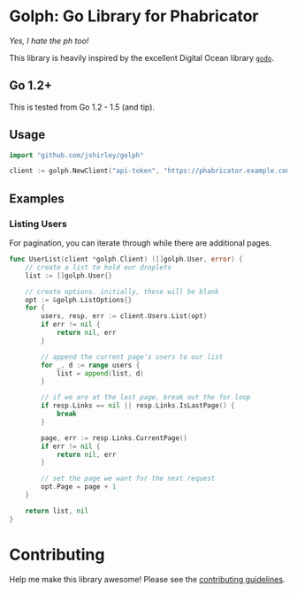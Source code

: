 # Golph: Go Library for Phabricator

_Yes, I hate the ph too!_

This library is heavily inspired by the excellent Digital Ocean library [`godo`](https://github.com/digitalocean/godo).

## Go 1.2+

This is tested from Go 1.2 - 1.5 (and tip).

## Usage

```go
import "github.com/jshirley/golph"

client := golph.NewClient("api-token", "https://phabricator.example.com")
```

## Examples

### Listing Users

For pagination, you can iterate through while there are additional pages.

```go
func UserList(client *golph.Client) ([]golph.User, error) {
    // create a list to hold our droplets
    list := []golph.User{}

    // create options. initially, these will be blank
    opt := &golph.ListOptions{}
    for {
        users, resp, err := client.Users.List(opt)
        if err != nil {
            return nil, err
        }

        // append the current page's users to our list
        for _, d := range users {
            list = append(list, d)
        }

        // if we are at the last page, break out the for loop
        if resp.Links == nil || resp.Links.IsLastPage() {
            break
        }

        page, err := resp.Links.CurrentPage()
        if err != nil {
            return nil, err
        }

        // set the page we want for the next request
        opt.Page = page + 1
    }

    return list, nil
}
```

# Contributing

Help me make this library awesome! Please see the [contributing guidelines](./CONTRIBUTING.md).
